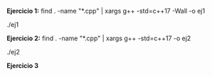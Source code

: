 **Ejercicio 1:**
find . -name "*.cpp" | xargs g++ -std=c++17 -Wall -o ej1

./ej1

**Ejercicio 2:**
find . -name "*.cpp" | xargs g++ -std=c++17 -o ej2

./ej2

**Ejercicio 3**